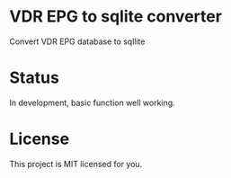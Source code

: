
# VDR EPG to sqlite converter

Convert VDR EPG database to sqllite

# Status

In development, basic function well working.

# License

This project is MIT licensed for you.

